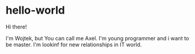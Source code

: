 # hello-world
Hi there!

I'm Wojtek, but You can call me Axel. I'm young programmer and i want to be master. I'm lookinf for new relationships in IT world.
